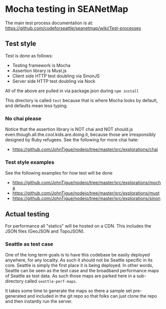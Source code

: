 # Mocha testing in SEANetMap

The main test process documentation is at:  
https://github.com/codeforseattle/seanetmap/wiki/Test-processes

## Test style
Test is done as follows:
- Testing framework is Mocha
- Assertion library is Must.js
- Client side HTTP test doubling via SinonJS
- Server side HTTP test doubling via Nock

All of the above are pulled in via package.json during `npm install`

This directory is called `test` because that is where Mocha looks by default, and defaults mean less typing.

### No chai please
Notice that the assertion library is NOT chai and NOT should.js even.though.all.the.cool.kids.are.doing.it, because those are irresponsibly designed by Ruby refugees. See the following for more chai hate:
- https://github.com/JohnTigue/nodeio/tree/master/src/explorations/chai

### Test style examples
See the following examples for how test will be done
- https://github.com/JohnTigue/nodeio/tree/master/src/explorations/mocha
- https://github.com/JohnTigue/nodeio/tree/master/src/explorations/must
- https://github.com/JohnTigue/nodeio/tree/master/src/explorations/sinon

## Actual testing
For performance all "statics" will be hosted on a CDN. This includes the JSON files (GeoJSON and TopoJSON).

### Seattle as test case
One of the long term goals is to have this codebase be easily deployed anywhere, for any locality.
As such it should not be Seattle specific in its core. 
Seattle is simply the first place it is being deployed.
In other words, Seattle can be seen as the test case and the broadband performance maps of Seattle as test data.
As such those maps are parked here in a sub-directory called `seattle-perf-maps`.

It takes some time to generate the maps so there a sample set pre-generated and included in the git repo
so that folks can just clone the repo and then instantly run the server.


